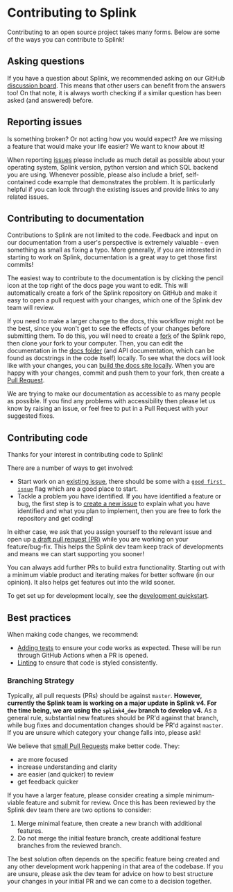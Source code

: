 # Contributing to Splink

Contributing to an open source project takes many forms. Below are some of the ways you can contribute to Splink!

## Asking questions

If you have a question about Splink, we recommended asking on our GitHub [discussion board](https://github.com/moj-analytical-services/splink/discussions). This means that other users can benefit from the answers too! On that note, it is always worth checking if a similar question has been asked (and answered) before.

## Reporting issues

Is something broken? Or not acting how you would expect? Are we missing a feature that would make your life easier? We want to know about it!

When reporting [issues](https://github.com/moj-analytical-services/splink/issues) please include as much detail as possible about your operating system, Splink version, python version and which SQL backend you are using. Whenever possible, please also include a brief, self-contained code example that demonstrates the problem. It is particularly helpful if you can look through the existing issues and provide links to any related issues.

## Contributing to documentation

Contributions to Splink are not limited to the code. Feedback and input on our documentation from a user's perspective is extremely valuable - even something as small as fixing a typo. More generally, if you are interested in starting to work on Splink, documentation is a great way to get those first commits!

The easiest way to contribute to the documentation is by clicking the pencil icon at the top right of the docs page you want to edit.
This will automatically create a fork of the Splink repository on GitHub and make it easy to open a pull request with your changes,
which one of the Splink dev team will review.

If you need to make a larger change to the docs, this workflow might not be the best, since you won't get to see the effects
of your changes before submitting them.
To do this, you will need to create a [fork](https://docs.github.com/en/get-started/quickstart/fork-a-repo) of the Splink repo,
then clone your fork to your computer.
Then, you can edit the documentation in the [docs folder](https://github.com/moj-analytical-services/splink/tree/master/docs)
(and API documentation, which can be found as docstrings in the code itself) locally.
To see what the docs will look like with your changes, you can
[build the docs site locally](https://moj-analytical-services.github.io/splink/dev_guides/changing_splink/build_docs_locally.html).
When you are happy with your changes, commit and push them to your fork, then
create a [Pull Request](https://docs.github.com/en/pull-requests/collaborating-with-pull-requests/proposing-changes-to-your-work-with-pull-requests/creating-a-pull-request-from-a-fork).

We are trying to make our documentation as accessible to as many people as possible. If you find any problems with accessibility then please let us know by raising an issue, or feel free to put in a Pull Request with your suggested fixes.

## Contributing code

Thanks for your interest in contributing code to Splink!

There are a number of ways to get involved:

- Start work on an [existing issue](https://github.com/moj-analytical-services/splink/issues), there should be some with a [`good first issue`](https://github.com/moj-analytical-services/splink/issues?q=is%3Aissue+is%3Aopen+label%3A%22good+first+issue%22) flag which are a good place to start. 
- Tackle a problem you have identified. If you have identified a feature or bug, the first step is to [create a new issue](https://github.com/moj-analytical-services/splink/issues/new/choose) to explain what you have identified and what you plan to implement, then you are free to fork the repository and get coding!

In either case, we ask that you assign yourself to the relevant issue and open up [a draft pull request (PR)](https://github.blog/2019-02-14-introducing-draft-pull-requests/) while you are working on your feature/bug-fix. This helps the Splink dev team keep track of developments and means we can start supporting you sooner!

You can always add further PRs to build extra functionality. Starting out with a minimum viable product and iterating makes for better software (in our opinion). It also helps get features out into the wild sooner.

To get set up for development locally, see the [development quickstart](https://moj-analytical-services.github.io/splink/dev_guides/dev_guides/changing_splink/development_quickstart.html).

## Best practices

When making code changes, we recommend:

- [Adding tests](https://moj-analytical-services.github.io/splink/dev_guides/changing_splink/testing.html) to ensure your code works as expected. These will be run through GitHub Actions when a PR is opened.
- [Linting](https://moj-analytical-services.github.io/splink/dev_guides/changing_splink/lint_and_format.html) to ensure that code is styled consistently.

### Branching Strategy

Typically, all pull requests (PRs) should be against `master`.
**However, currently the Splink team is working on a major update in Splink v4. For the time being, we are using the `splink4_dev` branch to develop v4.**
As a general rule, substantial new features should be PR'd against that branch,
while bug fixes and documentation changes should be PR'd against `master`.
If you are unsure which category your change falls into, please ask!

We believe that [small Pull Requests](https://essenceofcode.com/2019/10/29/the-art-of-small-pull-requests/) make better code. They:

- are more focused
- increase understanding and clarity
- are easier (and quicker) to review
- get feedback quicker

If you have a larger feature, please consider creating a simple minimum-viable feature and submit for review. Once this has been reviewed by the Splink dev team there are two options to consider:

1. Merge minimal feature, then create a new branch with additional features.
2. Do not merge the initial feature branch, create additional feature branches from the reviewed branch.

The best solution often depends on the specific feature being created and any other development work happening in that area of the codebase. If you are unsure, please ask the dev team for advice on how to best structure your changes in your initial PR and we can come to a decision together.